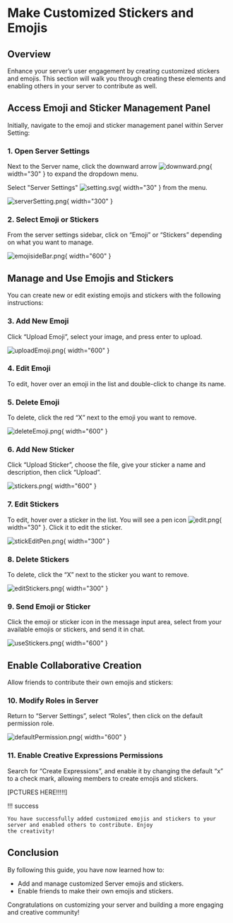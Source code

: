 # Make Customized Stickers and Emojis

## Overview
Enhance your server’s user engagement by creating customized stickers and emojis. This section will walk you through 
creating these elements and enabling others in your server to contribute as well.


## Access Emoji and Sticker Management Panel

Initially, navigate to the emoji and sticker management panel within Server Setting:

### 1. Open Server Settings

Next to the Server name, click the downward arrow ![downward.png](pictures%2Fdownward.png){ width="30" } to expand the dropdown menu.

Select "Server Settings" ![setting.svg](pictures%2Fsetting.svg){ width="30" } from the menu.

![serverSetting.png](pictures%2FserverSetting.png){ width="300" }

### 2. Select Emoji or Stickers

From the server settings sidebar, click on “Emoji” or “Stickers” depending on what you want to manage.

![emojisideBar.png](pictures%2FemojisideBar.png){ width="600" }

## Manage and Use Emojis and Stickers

You can create new or edit existing emojis and stickers with the following instructions:

### 3. Add New Emoji

Click “Upload Emoji”, select your image, and press enter to upload.

![uploadEmoji.png](pictures%2FuploadEmoji.png){ width="600" }

### 4. Edit Emoji

To edit, hover over an emoji in the list and double-click to change its name.

### 5. Delete Emoji

To delete, click the red “X” next to the emoji you want to remove.

![deleteEmoji.png](pictures%2FdeleteEmoji.png){ width="600" }

### 6. Add New Sticker

Click “Upload Sticker”, choose the file, give your sticker a name and description, then click “Upload”.

![stickers.png](pictures%2Fstickers.png){ width="600" }

### 7. Edit Stickers

To edit, hover over a sticker in the list. You will see a pen icon ![edit.png](pictures%2Fedit.png){ width="30" }. Click it to edit the sticker.

![stickEditPen.png](pictures%2FstickEditPen.png){ width="300" }

### 8. Delete Stickers

To delete, click the “X” next to the sticker you want to remove.

![editStickers.png](pictures%2FeditStickers.png){ width="300" }

### 9. Send Emoji or Sticker

Click the emoji or sticker icon in the message input area, select from your available emojis or stickers, and send it in chat.

![useStickers.png](pictures%2FuseStickers.png){ width="600" }

## Enable Collaborative Creation

Allow friends to contribute their own emojis and stickers:

### 10. Modify Roles in Server 

Return to “Server Settings”, select “Roles”, then click on the default permission role.

![defaultPermission.png](pictures%2FdefaultPermission.png){ width="600" }

### 11. Enable Creative Expressions Permissions

Search for “Create Expressions”, and enable it by changing the default “x” to a check mark, allowing members to create emojis and stickers.

[PCTURES HERE!!!!!]

!!! success

    You have successfully added customized emojis and stickers to your server and enabled others to contribute. Enjoy 
    the creativity!

## Conclusion  

By following this guide, you have now learned how to:

- Add and manage customized Server emojis and stickers.
- Enable friends to make their own emojis and stickers.

Congratulations on customizing your server and building a more engaging and creative community!
